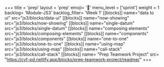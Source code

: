 +++
title = 'prep'
layout = 'prep'
emoji= '📝'
menu_level = ['sprint']
weight = 1
backlog= 'Module-JS3'
backlog_filter= 'Week 1'
[[blocks]]
name="data to ui"
src="js3/blocks/data-ui"
[[blocks]]
name="now-showing"
src="js3/blocks/now-showing"
[[blocks]]
name="single-datum"
src="js3/blocks/single-datum"
[[blocks]]
name="composing elements"
src="js3/blocks/composing-elements"
[[blocks]]
name="components"
src="js3/blocks/components"
[[blocks]]
name="one-to-one"
src="js3/blocks/one-to-one"
[[blocks]]
name="using-map"
src="js3/blocks/using-map"
[[blocks]]
name="call-stack"
src="js3/blocks/call-stack"
[[blocks]]
name= "Prep Teamwork Project"
src= "https://cyf-pd.netlify.app/blocks/prep-teamwork-project/readme/"
+++
